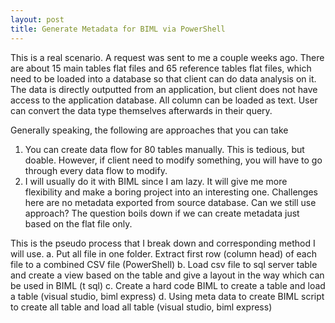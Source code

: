 ```yaml
---
layout: post
title: Generate Metadata for BIML via PowerShell
---
```


This is a real scenario. A request was sent to me a couple weeks ago. 
There are about 15 main tables flat files and 65 reference tables flat files, which need to be loaded into a database so that client can do data analysis on it.  The data is directly outputted from an application, but client does not have access to the application database. All column can be loaded as text. User can convert the data type themselves afterwards in their query. 

Generally speaking, the following are approaches that you can take
1.	You can create data flow for 80 tables manually. This is tedious, but doable.  However, if client need to modify something, you will have to go through every data flow to modify.
2.	I will usually do it with BIML since I am lazy. It will give me more flexibility and make a boring project into an interesting one.  Challenges here are no metadata exported from source database. Can we still use approach?   The question boils down if we can create metadata just based on the flat file only.

This is the pseudo process that I break down and corresponding method I will use.
a.	Put all file in one folder.  Extract first row  (column head) of each file to a combined CSV file (PowerShell)
b.	Load csv file to sql server table and create a view  based on the table and give a layout in the way which can be used in BIML (t sql)
c.	Create a hard code BIML to create a table and load a table (visual studio, biml express)
d.	Using meta data to create BIML script to create all table and load all table  (visual studio, biml express)

